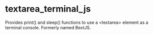 # textarea_terminal_js
Provides print() and sleep() functions to use a &lt;textarea> element as a terminal console. Formerly named BextJS.
